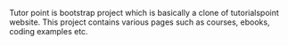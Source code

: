 Tutor point is bootstrap project which is basically a clone of tutorialspoint website. This project contains various pages such as courses, ebooks, coding examples etc.
